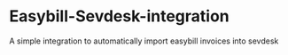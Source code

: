 # Easybill-Sevdesk-integration
A simple integration to automatically import easybill invoices into sevdesk
